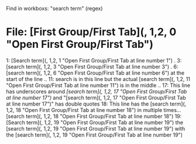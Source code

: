 
Find in workboxs: "search term" (regex)


# File: [First Group/First Tab](, 1,2, 0 "Open First Group/First Tab")
   1: [Search term](, 1,2, 1 "Open First Group/First Tab at line number 1")
   . 
   3: [search term](, 1,2, 3 "Open First Group/First Tab at line number 3")
   . 
   6: [search term](, 1,2, 6 "Open First Group/First Tab at line number 6") at the start of the line
  .. 
  11: search is in this line but the actual [search term](, 1,2, 11 "Open First Group/First Tab at line number 11") is in the middle
  .. 
  17: This line has underscores around _[search term](, 1,2, 17 "Open First Group/First Tab at line number 17")_ and "[search term](, 1,2, 17 "Open First Group/First Tab at line number 17")" has double quotes
  18: This line has the [search term](, 1,2, 18 "Open First Group/First Tab at line number 18") in multiple times... [search term](, 1,2, 18 "Open First Group/First Tab at line number 18")
  19: [Search term](, 1,2, 19 "Open First Group/First Tab at line number 19") the [search term](, 1,2, 19 "Open First Group/First Tab at line number 19") with the [search term](, 1,2, 19 "Open First Group/First Tab at line number 19")
